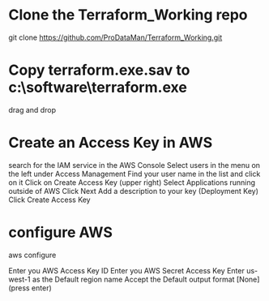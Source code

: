 # Clone the Terraform_Working repo
git clone https://github.com/ProDataMan/Terraform_Working.git

# Copy terraform.exe.sav to c:\software\terraform.exe
drag and drop

# Create an Access Key in AWS
search for the IAM service in the AWS Console
Select users in the menu on the left under Access Management
Find your user name in the list and click on it
Click on Create Access Key (upper right)
Select Applications running outside of AWS
Click Next
Add a description to your key (Deployment Key)
Click Create Access Key

# configure AWS
aws configure

Enter you AWS Access Key ID
Enter you AWS Secret Access Key
Enter us-west-1 as the Default region name
Accept the Default output format [None] (press enter)

# 